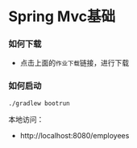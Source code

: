 # Spring Mvc基础

### 如何下载 
- 点击上面的`作业下载`链接，进行下载

### 如何启动

````
./gradlew bootrun

````
本地访问：
- http://localhost:8080/employees
